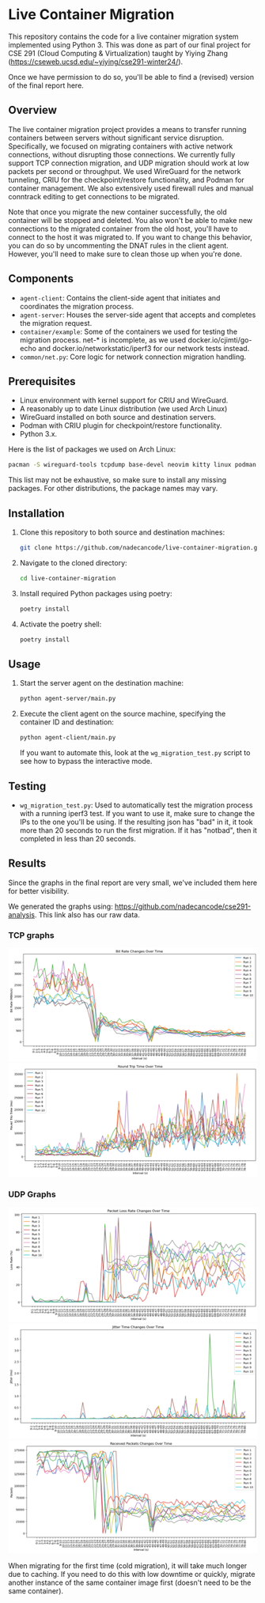 # Live Container Migration

This repository contains the code for a live container migration system implemented using Python 3. This was done as part of our final project for CSE 291 (Cloud Computing & Virtualization) taught by Yiying Zhang (https://cseweb.ucsd.edu/~yiying/cse291-winter24/). 

Once we have permission to do so, you'll be able to find a (revised) version of the final report here.

## Overview

The live container migration project provides a means to transfer running containers between servers without significant service disruption. Specifically, we focused on migrating containers with active network connections, without disrupting those connections. We currently fully support TCP connection migration, and UDP migration should work at low packets per second or throughput. We used WireGuard for the network tunneling, CRIU for the checkpoint/restore functionality, and Podman for container management. We also extensively used firewall rules and manual conntrack editing to get connections to be migrated.

Note that once you migrate the new container successfully, the old container will be stopped and deleted. You also won't be able to make new connections to the migrated container from the old host, you'll have to connect to the host it was migrated to. If you want to change this behavior, you can do so by uncommenting the DNAT rules in the client agent. However, you'll need to make sure to clean those up when you're done.


## Components

- `agent-client`: Contains the client-side agent that initiates and coordinates the migration process.
- `agent-server`: Houses the server-side agent that accepts and completes the migration request.
- `container/example`: Some of the containers we used for testing the migration process. net-* is incomplete, as we used docker.io/cjimti/go-echo and docker.io/networkstatic/iperf3 for our network tests instead.
- `common/net.py`: Core logic for network connection migration handling.

## Prerequisites

- Linux environment with kernel support for CRIU and WireGuard.
- A reasonably up to date Linux distribution (we used Arch Linux)
- WireGuard installed on both source and destination servers.
- Podman with CRIU plugin for checkpoint/restore functionality.
- Python 3.x.

Here is the list of packages we used on Arch Linux:
```sh
pacman -S wireguard-tools tcpdump base-devel neovim kitty linux podman inetutils conntrack-tools iproute2 runc python-poetry git openssh
```

This list may not be exhaustive, so make sure to install any missing packages. For other distributions, the package names may vary.

## Installation

1. Clone this repository to both source and destination machines:
    ```sh
    git clone https://github.com/nadecancode/live-container-migration.git
    ```
2. Navigate to the cloned directory:
    ```sh
    cd live-container-migration
    ```
3. Install required Python packages using poetry:
    ```sh
    poetry install
    ```
4. Activate the poetry shell: 
    ```sh
    poetry install
    ```

## Usage

1. Start the server agent on the destination machine:
    ```sh
    python agent-server/main.py
    ```
2. Execute the client agent on the source machine, specifying the container ID and destination:
    ```sh
    python agent-client/main.py
    ```
   If you want to automate this, look at the `wg_migration_test.py` script to see how to bypass the interactive mode.


## Testing

- `wg_migration_test.py`: Used to automatically test the migration process with a running iperf3 test. If you want to use it, make sure to change the IPs to the one you'll be using. If the resulting json has "bad" in it, it took more than 20 seconds to run the first migration. If it has "notbad", then it completed in less than 20 seconds.

## Results

Since the graphs in the final report are very small, we've included them here for better visibility.

We generated the graphs using: https://github.com/nadecancode/cse291-analysis. This link also has our raw data.

### TCP graphs

![figure-7.png](graphs%2Ffigure-7.png)
![figure-8.png](graphs%2Ffigure-8.png)

### UDP Graphs

![figure-6.png](graphs%2Ffigure-6.png)
![jitter.png](graphs%2Fjitter.png)
![udppps.png](graphs%2Fudppps.png)

When migrating for the first time (cold migration), it will take much longer due to caching. If you need to do this with low downtime or quickly, migrate another instance of the same container image first (doesn't need to be the same container).